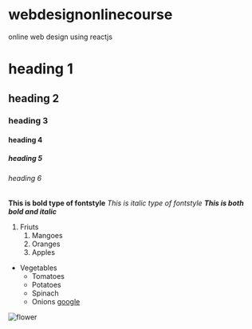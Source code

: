 # webdesignonlinecourse
online web design using reactjs
# heading 1
## heading 2
### heading 3
#### heading 4
##### heading 5
###### heading 6
**This is bold type of fontstyle**
*This is italic type of fontstyle*
***This is both bold and italic***

1. Friuts
     1. Mangoes
     2. Oranges
     3. Apples
* Vegetables
    * Tomatoes
    * Potatoes
    * Spinach
    * Onions
 [google](http://git-scm.com/download/win)

![flower](https://images.pexels.com/photos/736230/pexels-photo-736230.jpeg?auto=compress&cs=tinysrgb&dpr=1&w=500)
